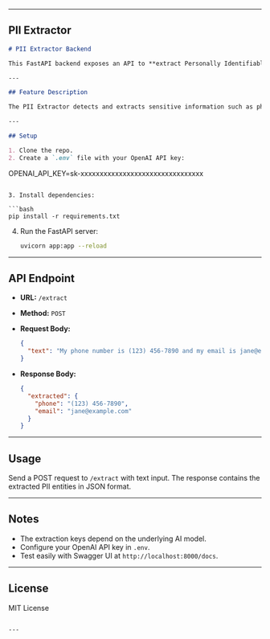 
---

##  PII Extractor

```markdown
# PII Extractor Backend

This FastAPI backend exposes an API to **extract Personally Identifiable Information (PII)** from text using the `newberryai` package.

---

## Feature Description

The PII Extractor detects and extracts sensitive information such as phone numbers, emails, names, addresses, etc., from input text, facilitating data processing and compliance.

---

## Setup

1. Clone the repo.
2. Create a `.env` file with your OpenAI API key:

````

OPENAI\_API\_KEY=sk-xxxxxxxxxxxxxxxxxxxxxxxxxxxxxxxx

````

3. Install dependencies:

```bash
pip install -r requirements.txt
````

4. Run the FastAPI server:

   ```bash
   uvicorn app:app --reload
   ```

---

## API Endpoint

* **URL:** `/extract`

* **Method:** `POST`

* **Request Body:**

  ```json
  {
    "text": "My phone number is (123) 456-7890 and my email is jane@example.com."
  }
  ```

* **Response Body:**

  ```json
  {
    "extracted": {
      "phone": "(123) 456-7890",
      "email": "jane@example.com"
    }
  }
  ```

---

## Usage

Send a POST request to `/extract` with text input. The response contains the extracted PII entities in JSON format.

---

## Notes

* The extraction keys depend on the underlying AI model.
* Configure your OpenAI API key in `.env`.
* Test easily with Swagger UI at `http://localhost:8000/docs`.

---

## License

MIT License

```

---

